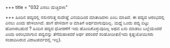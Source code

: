 +++
title = "032 ಎನಲು ಮೆಚ್ಚಿದಳಾ"

+++
ಹಿಂದಿನ ಪದ್ಯದಲ್ಲಿ ನಸುನಗುತ್ತ ಸುದೇಷ್ಣೆ ವಿನಯದಿಂದ ಮಾತಾಡಿದಳು ಎಂಬ ಮಾತಿದೆ. ಈ ಪದ್ಯದ ಆರಂಭದಲ್ಲಿ ಎನಲು ಎಂದು ಹೇಳಲಾಗಿದೆ. ಹಾಗೆ ಹೇಳಿದಾಗ ಆ ಮಾತಿಗೆ ಅರ್ಥವಾಗುವುದಿಲ್ಲ. ಮಧ್ಯೆ ಒಂದು ಪದ್ಯ ಬಿಟ್ಟು ಹೋಗಿರಬಹುದೆ ? ಹಿಂದಿನ ಪದ್ಯದ ಧೋರಣೆಗೆ ಇದು ಹೊಂದಿಕೊಳ್ಳುವುದಿಲ್ಲ ಅಥವ ಏನು ಮಾಡಲು ಬಲ್ಲೆಯೆಂದರೆ ಎಂದು ಆರಂಭವಾಗುವ ಪದ್ಯವನ್ನು ತೆಗೆದುಹಾಕಿದರೆ ಅರ್ಥ ಪರಂಪರೆ ಸರಿಹೋದೀತು(ಇದು ಕೃಷ್ಣಜೋಯಿಸರು ಸಂಪಾದಿಸಿರುವ ವಿರಾಟಪರ್ವದಲ್ಲಿ ಇಲ್ಲ).